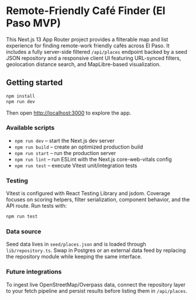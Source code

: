 # Remote-Friendly Café Finder (El Paso MVP)

This Next.js 13 App Router project provides a filterable map and list experience for finding remote-work friendly cafés across El Paso. It includes a fully server-side filtered `/api/places` endpoint backed by a seed JSON repository and a responsive client UI featuring URL-synced filters, geolocation distance search, and MapLibre-based visualization.

## Getting started

```bash
npm install
npm run dev
```

Then open [http://localhost:3000](http://localhost:3000) to explore the app.

### Available scripts

- `npm run dev` – start the Next.js dev server
- `npm run build` – create an optimized production build
- `npm run start` – run the production server
- `npm run lint` – run ESLint with the Next.js core-web-vitals config
- `npm run test` – execute Vitest unit/integration tests

### Testing

Vitest is configured with React Testing Library and jsdom. Coverage focuses on scoring helpers, filter serialization, component behavior, and the API route. Run tests with:

```bash
npm run test
```

### Data source

Seed data lives in `seed/places.json` and is loaded through `lib/repository.ts`. Swap in Postgres or an external data feed by replacing the repository module while keeping the same interface.

### Future integrations

To ingest live OpenStreetMap/Overpass data, connect the repository layer to your fetch pipeline and persist results before listing them in `/api/places`.
